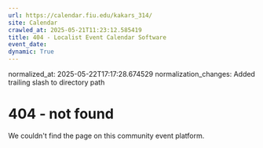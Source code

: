 ```yaml
---
url: https://calendar.fiu.edu/kakars_314/
site: Calendar
crawled_at: 2025-05-21T11:23:12.585419
title: 404 - Localist Event Calendar Software
event_date: 
dynamic: True
---
```

normalized_at: 2025-05-22T17:17:28.674529
normalization_changes: Added trailing slash to directory path

# 404 - not found
We couldn't find the page on this community event platform.
